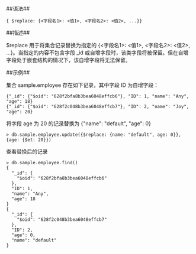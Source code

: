 
##语法##

```lang-json
{ $replace: {<字段名1>: <值1>, <字段名2>: <值2>, ...}}
```

##描述##

$replace 用于将集合记录替换为指定的 {<字段名1>: <值1>, <字段名2>: <值2>, ...}。当指定的内容不包含字段 _id 或自增字段时，该类字段将被保留。但在自增字段处于嵌套结构的情况下，该自增字段将无法保留。

##示例##

集合 sample.employee 存在如下记录，其中字段 ID 为自增字段：

```lang-text 
{"_id": {"$oid": "628f2bfa8b3bea6048effcb6"}, "ID": 1, "name": "Any", "age": 18}
{"_id": {"$oid": "628f2c048b3bea6048effcb7"}, "ID": 2, "name": "Joy", "age": 20}
```

将字段 age 为 20 的记录替换为 {"name": "default", "age": 0}

```lang-javascript
> db.sample.employee.update({$replace: {name: "default", age: 0}}, {age: {$et: 20}})
```

查看替换后的记录

```lang-javascript
> db.sample.employee.find()
{
  "_id": {
    "$oid": "628f2bfa8b3bea6048effcb6"
  },
  "ID": 1,
  "name": "Any",
  "age": 18
}
{
  "_id": {
    "$oid": "628f2c048b3bea6048effcb7"
  },
  "ID": 2,
  "age": 0,
  "name": "default"
}
```
